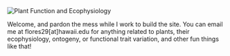 
<img align="center" alt="Plant Function and Ecophysiology" src="">

Welcome, and pardon the mess while I work to build the site. You can email me at flores29[at]hawaii.edu for anything related to plants, their ecophysiology, ontogeny, or functional trait variation, and other fun things like that!
